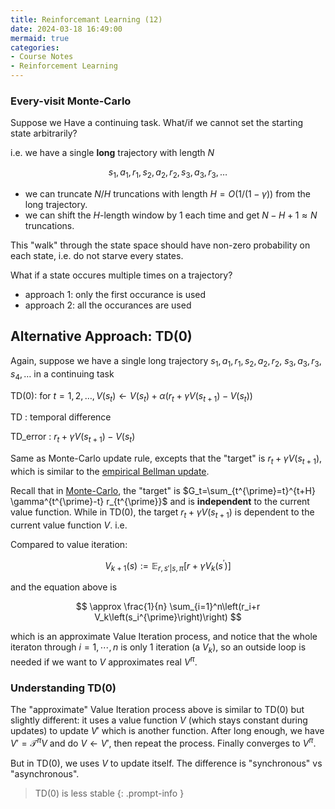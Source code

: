 ```yaml
---
title: Reinforcemant Learning (12)
date: 2024-03-18 16:49:00
mermaid: true
categories:
- Course Notes
- Reinforcement Learning
---
```


### Every-visit Monte-Carlo

Suppose we Have a continuing task. What/if we cannot set the
starting state arbitrarily?

i.e. we have a single **long** trajectory with length $N$

$$
s_1, a_1, r_1,
s_2, a_2, r_2,
s_3, a_3, r_3,
\ldots
$$

- we can truncate $N/H$ truncations with length $H = O(1/(1-\gamma))$ from the long trajectory.
- we can shift the $H$-length window by 1 each time and get $N-H+1\approx N$ truncations.

This "walk" through the state space should have non-zero probability on each state, i.e. do not starve every states.

What if a state occures multiple times on a trajectory?

- approach 1: only the first occurance is used
- approach 2: all the occurances are used

## Alternative Approach: TD(0)

Again, suppose we have a single long trajectory $s_1, a_1, r_1, s_2, a_2, r_2$, $s_3, a_3, r_3, s_4, \ldots$ in a continuing task

TD(0): for $t=1,2, \ldots, V\left(s_t\right) \leftarrow V\left(s_t\right)+\alpha\left(r_t+\gamma V\left(s_{t+1}\right)-V\left(s_t\right)\right)$

TD
: temporal difference

TD_error
: $r_t+\gamma V\left(s_{t+1}\right)-V\left(s_t\right)$

Same as Monte-Carlo update rule, excepts that the "target" is $r_t+\gamma V\left(s_{t+1}\right)$, which is similar to the [empirical Bellman update](reinforcement-learning-lecture-11/#model-based-rl-with-a-sampling-oracle-certainty-equivalence-contd). <!-- (the differece is) -->

Recall that in [Monte-Carlo](reinforcement-learning-lecture-11/#monte-carlo-value-prediction), the "target" is $G_t=\sum_{t^{\prime}=t}^{t+H} \gamma^{t^{\prime}-t} r_{t^{\prime}}$ and is **independent** to the current value function.
While in TD(0), the target $r_t+\gamma V\left(s_{t+1}\right)$ is dependent to the current value function $V$. i.e.

Compared to value iteration:

$$
    V_{k+1}(s) := \mathbb{E}_{r,s'|s,\pi} \left[r+\gamma V_k\left(s^{\prime}\right)\right]
$$

and the equation above is

$$
    \approx \frac{1}{n} \sum_{i=1}^n\left(r_i+r V_k\left(s_i^{\prime}\right)\right)
$$

which is an approximate Value Iteration process, and notice that the whole iteraton through $i=1,\cdots, n$ is only 1 iteration (a $V_k$), so an outside loop is needed if we want to $V$ approximates real $V^\pi$.

### Understanding TD(0)

The "approximate" Value Iteration process above is similar to TD(0) but slightly different:
it uses a value function $V$ (which stays constant during updates) to update $V'$ which is another function. After long enough, we have $V'=\mathcal{T}^\pi V$ and do $V \leftarrow V'$, then repeat the process. Finally converges to $V^\pi$.

But in TD(0), we uses $V$ to update itself. The difference is "synchronous" vs "asynchronous".

> TD(0) is less stable
{: .prompt-info }
